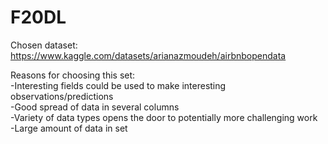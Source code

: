 # F20DL

Chosen dataset: https://www.kaggle.com/datasets/arianazmoudeh/airbnbopendata
  
Reasons for choosing this set:  
-Interesting fields could be used to make interesting observations/predictions  
-Good spread of data in several columns  
-Variety of data types opens the door to potentially more challenging work  
-Large amount of data in set  
